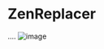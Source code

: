 # ZenReplacer
....
![image](https://github.com/user-attachments/assets/ee424afb-cd10-4001-a419-f14510a0b7ea)
